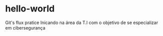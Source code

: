 # hello-world
Git's flux pratice
Inicando na área da T.I com o objetivo de se especializar em cibersegurança
